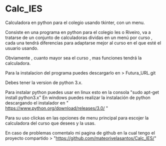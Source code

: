 # Calc_IES
Calculadora en python para el colegio usando tkinter, con un menu.

Consiste en una programa en python para el colegio Ies o Riveiro, va a tratarse de un conjunto de calculadoras dividas en un menú por curso , cada una tendrá diferencias para adaptarse mejor al curso en el que esté el usuario usando.

Obviamente , cuanto mayor sea el curso , mas funciones tendrá la calculadora.

Para la instalacion del programa puedes descargarlo en > Futura_URL.git

Debes tener la version de python 3.x.

Para instalar python puedes usar en linux esto en la consola "sudo apt-get install python3.x"
En windows puedes realizar la instalación de python descargando el instalador en " https://www.python.org/download/releases/3.0/ " 

Para su uso clickas en las opciones de menu principal para escojer la calculadora del curso que desees y la usas.

En caso de problemas comentalo mi pagina de github en la cual tengo el proyecto compartido > "https://github.com/mateorivelasantos/Calc_IES/"
